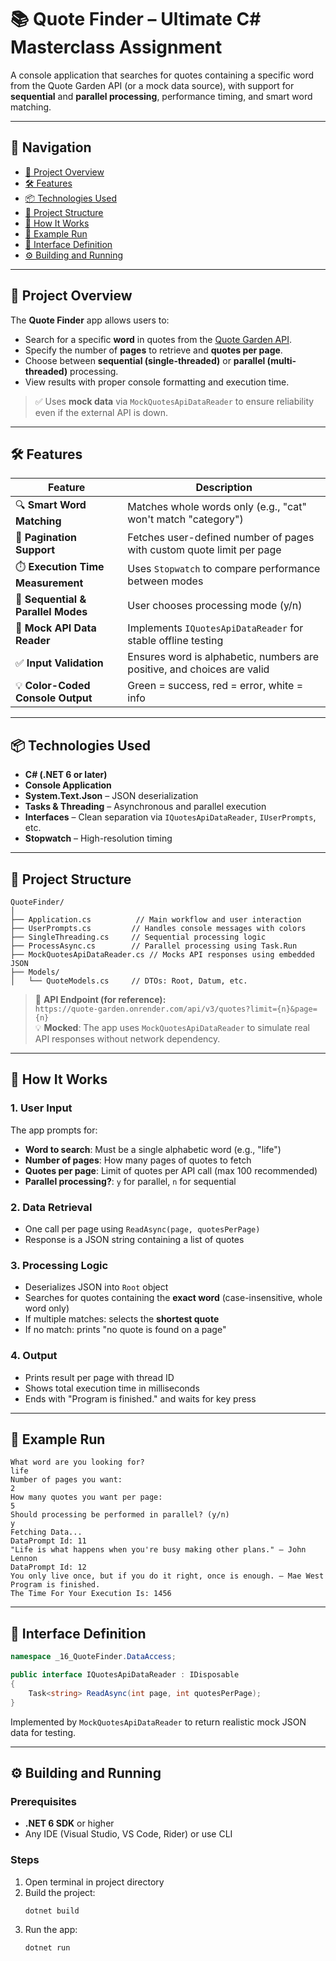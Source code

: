 # 📚 Quote Finder – Ultimate C# Masterclass Assignment

A console application that searches for quotes containing a specific word from the Quote Garden API (or a mock data source), with support for **sequential** and **parallel processing**, performance timing, and smart word matching.

---

## 📍 Navigation

- [🎯 Project Overview](#-project-overview)
- [🛠️ Features](#-features)
- [📦 Technologies Used](#-technologies-used)
- [📁 Project Structure](#-project-structure)
- [🧩 How It Works](#-how-it-works)
- [🧪 Example Run](#-example-run)
- [🔌 Interface Definition](#-interface-definition)
- [⚙️ Building and Running](#-building-and-running)

---

## 🎯 Project Overview

The **Quote Finder** app allows users to:

- Search for a specific **word** in quotes from the [Quote Garden API](https://pprathameshmore.github.io/QuoteGarden/).
- Specify the number of **pages** to retrieve and **quotes per page**.
- Choose between **sequential (single-threaded)** or **parallel (multi-threaded)** processing.
- View results with proper console formatting and execution time.

> ✅ Uses **mock data** via `MockQuotesApiDataReader` to ensure reliability even if the external API is down.

---

## 🛠️ Features

| Feature | Description |
|-------|-------------|
| 🔍 **Smart Word Matching** | Matches whole words only (e.g., "cat" won't match "category") |
| 📄 **Pagination Support** | Fetches user-defined number of pages with custom quote limit per page |
| ⏱️ **Execution Time Measurement** | Uses `Stopwatch` to compare performance between modes |
| 🔁 **Sequential & Parallel Modes** | User chooses processing mode (y/n) |
| 🧪 **Mock API Data Reader** | Implements `IQuotesApiDataReader` for stable offline testing |
| ✅ **Input Validation** | Ensures word is alphabetic, numbers are positive, and choices are valid |
| 💡 **Color-Coded Console Output** | Green = success, red = error, white = info |

---

## 📦 Technologies Used

- **C# (.NET 6 or later)**
- **Console Application**
- **System.Text.Json** – JSON deserialization
- **Tasks & Threading** – Asynchronous and parallel execution
- **Interfaces** – Clean separation via `IQuotesApiDataReader`, `IUserPrompts`, etc.
- **Stopwatch** – High-resolution timing

---

## 📁 Project Structure

```
QuoteFinder/
│
├── Application.cs          // Main workflow and user interaction
├── UserPrompts.cs         // Handles console messages with colors
├── SingleThreading.cs     // Sequential processing logic
├── ProcessAsync.cs        // Parallel processing using Task.Run
├── MockQuotesApiDataReader.cs // Mocks API responses using embedded JSON
├── Models/
│   └── QuoteModels.cs     // DTOs: Root, Datum, etc.
```

> 🔗 **API Endpoint (for reference):**  
> `https://quote-garden.onrender.com/api/v3/quotes?limit={n}&page={n}`  
> 💡 **Mocked**: The app uses `MockQuotesApiDataReader` to simulate real API responses without network dependency.

---

## 🧩 How It Works

### 1. User Input
The app prompts for:
- **Word to search**: Must be a single alphabetic word (e.g., "life")
- **Number of pages**: How many pages of quotes to fetch
- **Quotes per page**: Limit of quotes per API call (max 100 recommended)
- **Parallel processing?**: `y` for parallel, `n` for sequential

### 2. Data Retrieval
- One call per page using `ReadAsync(page, quotesPerPage)`
- Response is a JSON string containing a list of quotes

### 3. Processing Logic
- Deserializes JSON into `Root` object
- Searches for quotes containing the **exact word** (case-insensitive, whole word only)
- If multiple matches: selects the **shortest quote**
- If no match: prints "no quote is found on a page"

### 4. Output
- Prints result per page with thread ID
- Shows total execution time in milliseconds
- Ends with "Program is finished." and waits for key press

---

## 🧪 Example Run

```
What word are you looking for?
life
Number of pages you want:
2
How many quotes you want per page:
5
Should processing be performed in parallel? (y/n)
y
Fetching Data...
DataPrompt Id: 11
"Life is what happens when you're busy making other plans." – John Lennon
DataPrompt Id: 12
You only live once, but if you do it right, once is enough. – Mae West
Program is finished.
The Time For Your Execution Is: 1456
```

---

## 🔌 Interface Definition

```csharp
namespace _16_QuoteFinder.DataAccess;

public interface IQuotesApiDataReader : IDisposable
{
    Task<string> ReadAsync(int page, int quotesPerPage);
}
```

Implemented by `MockQuotesApiDataReader` to return realistic mock JSON data for testing.

---

## ⚙️ Building and Running

### Prerequisites
- **.NET 6 SDK** or higher
- Any IDE (Visual Studio, VS Code, Rider) or use CLI

### Steps
1. Open terminal in project directory
2. Build the project:
   ```bash
   dotnet build
   ```
3. Run the app:
   ```bash
   dotnet run
   ```
